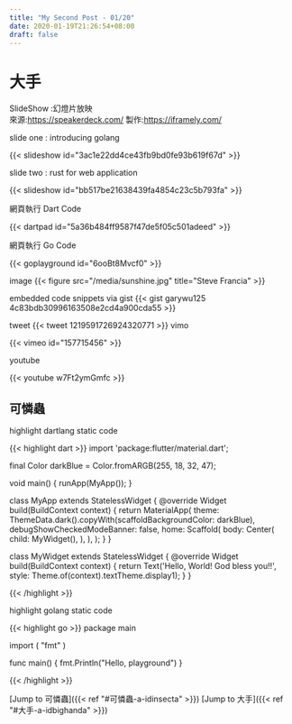 ```yaml
---
title: "My Second Post - 01/20"
date: 2020-01-19T21:26:54+08:00
draft: false
---
```

<!-- 學習連結 -->
<!-- https://www.w3schools.com/tags/tag_a.asp -->


# 大手 <a id="bighand"></a> 

SlideShow :幻燈片放映   
來源:https://speakerdeck.com/ 製作:https://iframely.com/
  
slide one : introducing golang
  
{{< slideshow id="3ac1e22dd4ce43fb9bd0fe93b619f67d" >}}
  
slide two : rust for web application 

{{< slideshow id="bb517be21638439fa4854c23c5b793fa" >}}

網頁執行 Dart Code
  
{{< dartpad id="5a36b484ff9587f47de5f05c501adeed" >}}
  
網頁執行 Go Code
  
{{< goplayground id="6ooBt8Mvcf0" >}}

image
{{< figure src="/media/sunshine.jpg" title="Steve Francia" >}}

embedded code snippets via gist
{{< gist garywu125 4c83bdb30996163508e2cd4a900cda55 >}}

tweet
{{< tweet 1219591726924320771 >}}
vimo 
   
{{< vimeo id="157715456"  >}}
   
youtube
  
{{< youtube w7Ft2ymGmfc >}}
   
## 可憐蟲 <a id="insect"></a>   
highlight dartlang static code 
   
{{< highlight dart >}} 
import 'package:flutter/material.dart';

final Color darkBlue = Color.fromARGB(255, 18, 32, 47);

void main() {
  runApp(MyApp());
}

class MyApp extends StatelessWidget {
  @override
  Widget build(BuildContext context) {
    return MaterialApp(
      theme: ThemeData.dark().copyWith(scaffoldBackgroundColor: darkBlue),
      debugShowCheckedModeBanner: false,
      home: Scaffold(
        body: Center(
          child: MyWidget(),
        ),
      ),
    );
  }
}

class MyWidget extends StatelessWidget {
  @override
  Widget build(BuildContext context) {
    return Text('Hello, World! God bless you!!', style: Theme.of(context).textTheme.display1);
  }
}

{{< /highlight >}}

highlight golang static code 
   
{{< highlight go >}}
package main

import (
	"fmt"
)

func main() {
	fmt.Println("Hello, playground")
}

{{< /highlight >}}

<!-- ref description-a-id<id名稱>a -->
[Jump to 可憐蟲]({{< ref "#可憐蟲-a-idinsecta" >}})
[Jump to 大手]({{< ref "#大手-a-idbighanda" >}})




